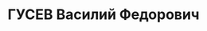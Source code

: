 ---
title: ГУСЕВ Василий Федорович
description: 'старший лейтенант, нач. штаба батальона 89 стр. полка 30 стр. дивизии
  ХВО.

  ВКВС - 27.11.1937, ВМН. Расстрелян 28.11.1937, Днепропетровск'
---